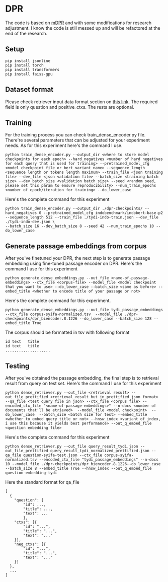 # DPR
The code is based on [mDPR](https://github.com/AkariAsai/CORA/main/mDPR) and with some modifications for research adjustment. I know the code is still messed up and will be refactored at the end of the research.

## Setup
```
pip install jsonline
pip install torch
pip install transformers
pip install faiss-gpu
```

## Dataset format
Please check retriever input data format section on [this link](https://github.com/facebookresearch/DPR). The required field is only question and positive_ctxs. The rests are optional.

## Training
For the training process you can check train_dense_encoder.py file. There're several parameters that can be adjusted for your experiment needs. As for this experiment here's the command I use.
```
python train_dense_encoder.py --output_dir <where to store model checkpoints for each epoch> --hard_negatives <number of hard negatives for each query that is used for training> --pretrained_model_cfg <model checkpoint file or bert variant name> --sequence_length <sequence length or tokens length maximum> --train_file <json training file> --dev_file <json validation file> --batch_size <training batch size> --dev_batch_size <validation batch size> --seed <random seed, please set this param to ensure reproducibility> --num_train_epochs <number of epoch/iteration for training> --do_lower_case   
```
Here's the complete command for this experiment
```
python train_dense_encoder.py --output_dir ./dpr-checkpoints/ --hard_negatives 0 --pretrained_model_cfg indobenchmark/indobert-base-p2 --sequence_length 512 --train_file ./tydi-indo-train.json --dev_file ./tydi-indo-dev.json \
--batch_size 16 --dev_batch_size 8 --seed 42 --num_train_epochs 10 --do_lower_case
```

## Generate passage embeddings from corpus
After you've finetuned your DPR, the next step is to generate passage embedding using fine-tuned passage encoder on DPR. Here's the command I use for this experiment
```
python generate_dense_embeddings.py --out_file <name-of-passage-embeddings> --ctx_file <corpus-file> --model_file <model checkpoint that you want to use> --do_lower_case --batch_size <same as before> --embed_title <whether to encode title of your passage or not>
```
Here's the complete command for this experiment.
```
python generate_dense_embeddings.py --out_file tydi_passage_embeddings --ctx_file corpus-syifa-normalized.tsv  --model_file ./dpr-checkpoints/dpr_biencoder.8.1226 --do_lower_case --batch_size 128 --embed_title True
```
The corpus should be formatted in tsv with following format
```
id text   title
id text   title
....................
```
## Testing
After you've obtained the passage embedding, the final step is to retrieval result from query on test set. Here's the command I use for this experiment
```
python dense_retriever.py --out_file <retrieval result> --out_file_prettified <retrieval result but in prettified json format>  --qa_file <test query file in json> --ctx_file <corpus file> --encoded_ctx_file "<name-of-passage-embeddings>" --n-docs <number of documents that'll be etrieved>  --model_file <model checkpoint>  --do_lower_case  --batch_size <batch size for test> --embed_title <whether to embed query title or not> --hnsw_index <variant of index, i use this because it yields best performance> --out_q_embed_file <question embedding file>
```
Here's the complete command for this experiment
```
python dense_retriever.py --out_file query_result_tydi.json --out_file_prettified query_result_tydi_normalized_prettified.json --qa_file question-syifa-test.json --ctx_file corpus-syifa-normalized.tsv --encoded_ctx_file "tydi_passage_embeddings" --n-docs 10 --model_file ./dpr-checkpoints/dpr_biencoder.8.1226--do_lower_case --batch_size 8 --embed_title True --hnsw_index --out_q_embed_file question-embedding-tydi
```
Here the standard format for qa_file
```
[
  {
	"question": {
        "id": ...,
        "title": ...,
        "text": ...
        },
	"ctxs": [{
        "id": "...",
		"title": "...",
		"text": "..."
	}],
    "neg_ctxs": [{
        "id": "...",
		"title": "...",
		"text": "..."
	}]
  },
  ...
]
```
